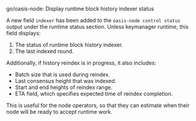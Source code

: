 go/oasis-node: Display runtime block history indexer status

A new field `indexer` has been added to the `oasis-node control status`
output under the runtime status section. Unless keymanager runtime,
this field displays:

 1. The status of runtime block history indexer.
 2. The last indexed round.

Additionally, if history reindex is in progress, it also includes:

- Batch size that is used during reindex.
- Last consensus height that was indexed.
- Start and end heights of reindex range.
- ETA field, which specifies expected time of reindex completion.

This is useful for the node operators, so that they can estimate when their
node will be ready to accept runtime work.
